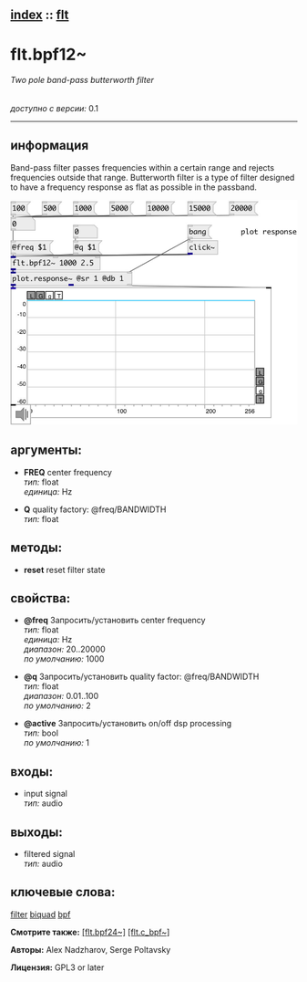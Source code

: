 [index](index.html) :: [flt](category_flt.html)
---

# flt.bpf12~

###### Two pole band-pass butterworth filter

*доступно с версии:* 0.1

---


## информация
Band-pass filter passes frequencies within a certain range and rejects frequencies outside that range. Butterworth filter is a type of filter designed to have a frequency response as flat as possible in the passband.


[![example](../examples/img/flt.bpf12~.jpg)](../examples/pd/flt.bpf12~.pd)



## аргументы:

* **FREQ**
center frequency<br>
_тип:_ float<br>
_единица:_ Hz<br>

* **Q**
quality factory: @freq/BANDWIDTH<br>
_тип:_ float<br>



## методы:

* **reset**
reset filter state<br>




## свойства:

* **@freq** 
Запросить/установить center frequency<br>
_тип:_ float<br>
_единица:_ Hz<br>
_диапазон:_ 20..20000<br>
_по умолчанию:_ 1000<br>

* **@q** 
Запросить/установить quality factor: @freq/BANDWIDTH<br>
_тип:_ float<br>
_диапазон:_ 0.01..100<br>
_по умолчанию:_ 2<br>

* **@active** 
Запросить/установить on/off dsp processing<br>
_тип:_ bool<br>
_по умолчанию:_ 1<br>



## входы:

* input signal<br>
_тип:_ audio



## выходы:

* filtered signal<br>
_тип:_ audio



## ключевые слова:

[filter](keywords/filter.html)
[biquad](keywords/biquad.html)
[bpf](keywords/bpf.html)



**Смотрите также:**
[\[flt.bpf24~\]](flt.bpf24~.html)
[\[flt.c_bpf~\]](flt.c_bpf~.html)




**Авторы:** Alex Nadzharov, Serge Poltavsky




**Лицензия:** GPL3 or later






